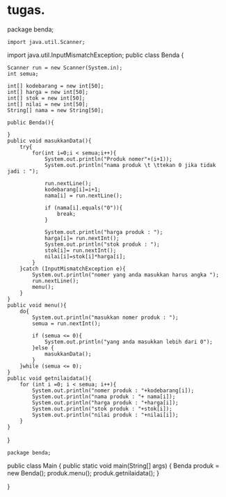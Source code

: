# tugas.

package benda;


    import java.util.Scanner;
import java.util.InputMismatchException;
public class Benda {

   


   

    Scanner run = new Scanner(System.in);
    int semua;

    int[] kodebarang = new int[50];
    int[] harga = new int[50];
    int[] stok = new int[50];
    int[] nilai = new int[50];
    String[] nama = new String[50];

    public Benda(){

    }
    public void masukkanData(){
        try{
            for(int i=0;i < semua;i++){
                System.out.println("Produk nomer"+(i+1));
                System.out.println("nama produk \t \ttekan 0 jika tidak jadi : ");

                run.nextLine();
                kodebarang[i]=i+1;
                nama[i] = run.nextLine();

                if (nama[i].equals("0")){
                    break;
                }

                System.out.println("harga produk : ");
                harga[i]= run.nextInt();
                System.out.println("stok produk : ");
                stok[i]= run.nextInt();
                nilai[i]=stok[i]*harga[i];
            }
        }catch (InputMismatchException e){
            System.out.println("nomer yang anda masukkan harus angka ");
            run.nextLine();
            menu();
        }
    }
    public void menu(){
        do{
            System.out.println("masukkan nomer produk : ");
            semua = run.nextInt();

            if (semua <= 0){
                System.out.println("yang anda masukkan lebih dari 0");
            }else {
                masukkanData();
            }
        }while (semua <= 0);
    }
    public void getnilaidata(){
        for (int i =0; i < semua; i++){
            System.out.println("nomer produk : "+kodebarang[i]);
            System.out.println("nama produk : "+ nama[i]);
            System.out.println("harga produk : "+harga[i]);
            System.out.println("stok produk : "+stok[i]);
            System.out.println("nilai produk : "+nilai[i]);
        }
    }

}
    
    
    
    package benda;

public class Main {
    public static void main(String[] args) {
        Benda produk = new Benda();
        produk.menu();
        produk.getnilaidata();
    }
     
}
